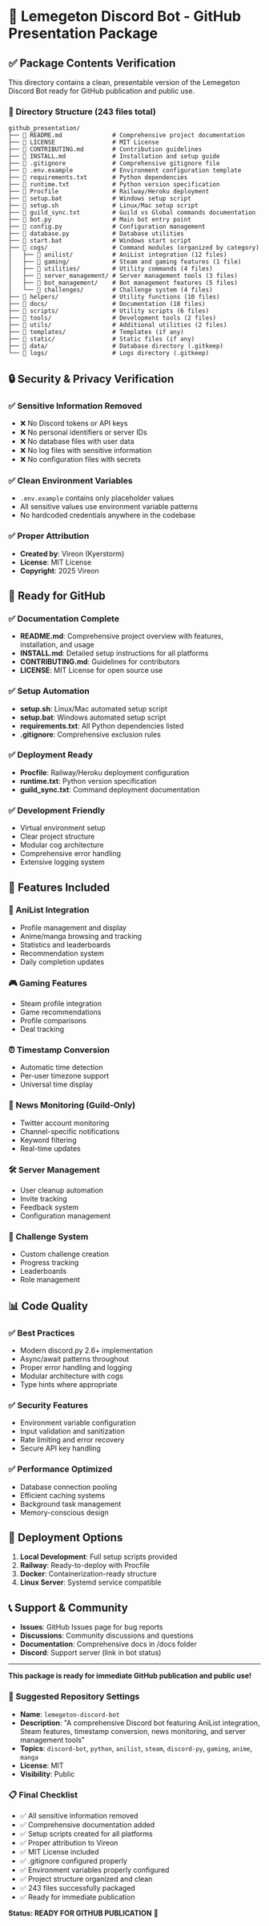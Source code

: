 # 🤖 Lemegeton Discord Bot - GitHub Presentation Package

## ✅ Package Contents Verification

This directory contains a clean, presentable version of the Lemegeton Discord Bot ready for GitHub publication and public use.

### 📁 Directory Structure (243 files total)

```
github_presentation/
├── 📄 README.md              # Comprehensive project documentation
├── 📄 LICENSE                # MIT License
├── 📄 CONTRIBUTING.md        # Contribution guidelines
├── 📄 INSTALL.md             # Installation and setup guide
├── 📄 .gitignore             # Comprehensive gitignore file
├── 📄 .env.example           # Environment configuration template
├── 📄 requirements.txt       # Python dependencies
├── 📄 runtime.txt            # Python version specification
├── 📄 Procfile               # Railway/Heroku deployment
├── 📄 setup.bat              # Windows setup script
├── 📄 setup.sh               # Linux/Mac setup script
├── 📄 guild_sync.txt         # Guild vs Global commands documentation
├── 📄 bot.py                 # Main bot entry point
├── 📄 config.py              # Configuration management
├── 📄 database.py            # Database utilities
├── 📄 start.bat              # Windows start script
├── 📁 cogs/                  # Command modules (organized by category)
│   ├── 📁 anilist/           # AniList integration (12 files)
│   ├── 📁 gaming/            # Steam and gaming features (1 file)
│   ├── 📁 utilities/         # Utility commands (4 files)
│   ├── 📁 server_management/ # Server management tools (3 files)
│   ├── 📁 bot_management/    # Bot management features (5 files)
│   └── 📁 challenges/        # Challenge system (4 files)
├── 📁 helpers/               # Utility functions (10 files)
├── 📁 docs/                  # Documentation (18 files)
├── 📁 scripts/               # Utility scripts (6 files)
├── 📁 tools/                 # Development tools (2 files)
├── 📁 utils/                 # Additional utilities (2 files)
├── 📁 templates/             # Templates (if any)
├── 📁 static/                # Static files (if any)
├── 📁 data/                  # Database directory (.gitkeep)
└── 📁 logs/                  # Logs directory (.gitkeep)
```

## 🔒 Security & Privacy Verification

### ✅ Sensitive Information Removed
- ❌ No Discord tokens or API keys
- ❌ No personal identifiers or server IDs
- ❌ No database files with user data
- ❌ No log files with sensitive information
- ❌ No configuration files with secrets

### ✅ Clean Environment Variables
- `.env.example` contains only placeholder values
- All sensitive values use environment variable patterns
- No hardcoded credentials anywhere in the codebase

### ✅ Proper Attribution
- **Created by**: Vireon (Kyerstorm)
- **License**: MIT License
- **Copyright**: 2025 Vireon

## 🎯 Ready for GitHub

### ✅ Documentation Complete
- **README.md**: Comprehensive project overview with features, installation, and usage
- **INSTALL.md**: Detailed setup instructions for all platforms
- **CONTRIBUTING.md**: Guidelines for contributors
- **LICENSE**: MIT License for open source use

### ✅ Setup Automation
- **setup.sh**: Linux/Mac automated setup script
- **setup.bat**: Windows automated setup script
- **requirements.txt**: All Python dependencies listed
- **.gitignore**: Comprehensive exclusion rules

### ✅ Deployment Ready
- **Procfile**: Railway/Heroku deployment configuration
- **runtime.txt**: Python version specification
- **guild_sync.txt**: Command deployment documentation

### ✅ Development Friendly
- Virtual environment setup
- Clear project structure
- Modular cog architecture
- Comprehensive error handling
- Extensive logging system

## 🚀 Features Included

### 🎌 AniList Integration
- Profile management and display
- Anime/manga browsing and tracking
- Statistics and leaderboards
- Recommendation system
- Daily completion updates

### 🎮 Gaming Features
- Steam profile integration
- Game recommendations
- Profile comparisons
- Deal tracking

### ⏰ Timestamp Conversion
- Automatic time detection
- Per-user timezone support
- Universal time display

### 📰 News Monitoring (Guild-Only)
- Twitter account monitoring
- Channel-specific notifications
- Keyword filtering
- Real-time updates

### 🛠️ Server Management
- User cleanup automation
- Invite tracking
- Feedback system
- Configuration management

### 🎯 Challenge System
- Custom challenge creation
- Progress tracking
- Leaderboards
- Role management

## 📊 Code Quality

### ✅ Best Practices
- Modern discord.py 2.6+ implementation
- Async/await patterns throughout
- Proper error handling and logging
- Modular architecture with cogs
- Type hints where appropriate

### ✅ Security Features
- Environment variable configuration
- Input validation and sanitization
- Rate limiting and error recovery
- Secure API key handling

### ✅ Performance Optimized
- Database connection pooling
- Efficient caching systems
- Background task management
- Memory-conscious design

## 🎉 Deployment Options

1. **Local Development**: Full setup scripts provided
2. **Railway**: Ready-to-deploy with Procfile
3. **Docker**: Containerization-ready structure
4. **Linux Server**: Systemd service compatible

## 📞 Support & Community

- **Issues**: GitHub Issues page for bug reports
- **Discussions**: Community discussions and questions
- **Documentation**: Comprehensive docs in /docs folder
- **Discord**: Support server (link in bot status)

---

**This package is ready for immediate GitHub publication and public use!**

### 🔗 Suggested Repository Settings

- **Name**: `lemegeton-discord-bot`
- **Description**: "A comprehensive Discord bot featuring AniList integration, Steam features, timestamp conversion, news monitoring, and server management tools"
- **Topics**: `discord-bot`, `python`, `anilist`, `steam`, `discord-py`, `gaming`, `anime`, `manga`
- **License**: MIT
- **Visibility**: Public

### 📋 Final Checklist

- ✅ All sensitive information removed
- ✅ Comprehensive documentation added
- ✅ Setup scripts created for all platforms
- ✅ Proper attribution to Vireon
- ✅ MIT License included
- ✅ .gitignore configured properly
- ✅ Environment variables properly configured
- ✅ Project structure organized and clean
- ✅ 243 files successfully packaged
- ✅ Ready for immediate publication

**Status: READY FOR GITHUB PUBLICATION** 🚀